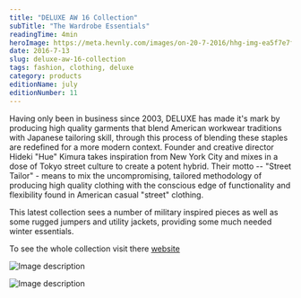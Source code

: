 ```yaml
---
title: "DELUXE AW 16 Collection"
subTitle: "The Wardrobe Essentials"
readingTime: 4min
heroImage: https://meta.hevnly.com/images/on-20-7-2016/hhg-img-ea5f7e7f-eaa9-4fa3-8d3b-e37e8f2f1ab1.png
date: 2016-7-13
slug: deluxe-aw-16-collection
tags: fashion, clothing, deluxe
category: products
editionName: july
editionNumber: 11
---
```


Having only been in business since 2003, DELUXE has made it's mark by producing high quality garments that blend American workwear traditions with Japanese tailoring skill, through this process of blending these staples are redefined for a more modern context. Founder and creative director Hideki "Hue" Kimura takes inspiration from New York City and mixes in a dose of Tokyo street culture to create a potent hybrid. Their motto -- "Street Tailor" - means to mix the uncompromising, tailored methodology of producing high quality clothing with the conscious edge of functionality and flexibility found in American casual "street" clothing.

This latest collection sees a number of military inspired pieces as well as some rugged jumpers and utility jackets, providing some much needed winter essentials.

To see the whole collection visit there [website](http://www.deluxe.jp/)

![Image description](https://meta.hevnly.com/images/on-20-7-2016/hhg-img-3062394b-e5b9-48d9-ab1a-14f718b3c82a.png)

![Image description](https://meta.hevnly.com/images/on-20-7-2016/hhg-img-cf399da2-5d83-4638-b0e7-e9026c7472a2.png)
